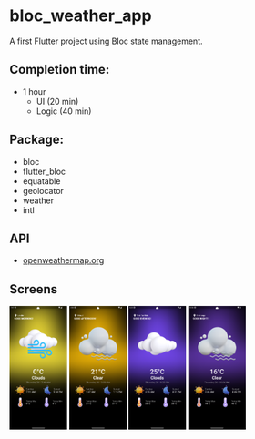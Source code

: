 # bloc_weather_app

A first Flutter project using Bloc state management.

## Completion time:
- 1 hour
    - UI (20 min)
    - Logic (40 min)
## Package:
- bloc
- flutter_bloc
- equatable
- geolocator
- weather
- intl
## API
- [openweathermap.org](https://openweathermap.org)
## Screens
<img src="https://github.com/minhluyen0702/bloc_weather_app/blob/master/screenshoots/morning.png" width=20% height=20%> <img src="https://github.com/minhluyen0702/bloc_weather_app/blob/master/screenshoots/afternoon.png" width=20% height=20%> <img src="https://github.com/minhluyen0702/bloc_weather_app/blob/master/screenshoots/evening.png" width=20% height=20%> <img src="https://github.com/minhluyen0702/bloc_weather_app/blob/master/screenshoots/night.png" width=20% height=20%>

